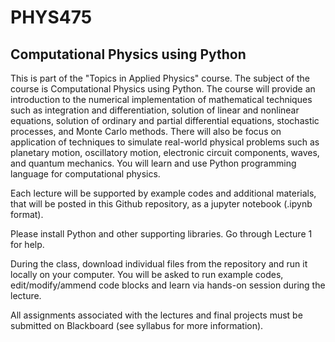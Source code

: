 # PHYS475
## Computational Physics using Python

This is part of the "Topics in Applied Physics" course. The subject of the course is Computational Physics using Python. The course will provide an introduction to the numerical implementation of mathematical techniques such as integration and differentiation, solution of linear and nonlinear equations, solution of ordinary and partial differential equations, stochastic processes, and Monte Carlo methods. There will also be focus on application of techniques to simulate real-world physical problems such as planetary motion, oscillatory motion, electronic circuit components, waves, and quantum mechanics. You will learn and use Python programming language for computational physics.

Each lecture will be supported by example codes and additional materials, that will be posted in this Github repository, as a jupyter notebook (.ipynb format).

Please install Python and other supporting libraries. Go through Lecture 1 for help.

During the class, download individual files from the repository and run it locally on your computer. You will be asked to run example codes, edit/modify/ammend code blocks and learn via hands-on session during the lecture.

All assignments associated with the lectures and final projects must be submitted on Blackboard (see syllabus for more information).
